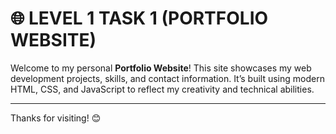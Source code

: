 # 🌐 LEVEL 1 TASK 1 (PORTFOLIO WEBSITE)

Welcome to my personal **Portfolio Website**! This site showcases my web development projects, skills, and contact information. It’s built using modern HTML, CSS, and JavaScript to reflect my creativity and technical abilities.

---

Thanks for visiting! 😊

